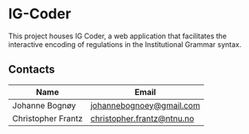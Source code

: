 # IG-Coder

This project houses IG Coder, a web application that facilitates the interactive encoding of regulations in the Institutional Grammar syntax.

## Contacts

| Name        | Email               |
|-------------|---------------------|
| Johanne Bognøy | johannebognoey@gmail.com |
| Christopher Frantz | christopher.frantz@ntnu.no |
